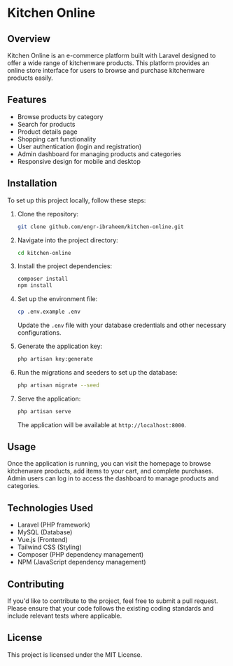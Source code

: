 # Kitchen Online

## Overview
Kitchen Online is an e-commerce platform built with Laravel designed to offer a wide range of kitchenware products. This platform provides an online store interface for users to browse and purchase kitchenware products easily.

## Features
- Browse products by category
- Search for products
- Product details page
- Shopping cart functionality
- User authentication (login and registration)
- Admin dashboard for managing products and categories
- Responsive design for mobile and desktop

## Installation
To set up this project locally, follow these steps:

1. Clone the repository:
   ```bash
   git clone github.com/engr-ibraheem/kitchen-online.git
   ```

2. Navigate into the project directory:
   ```bash
   cd kitchen-online
   ```

3. Install the project dependencies:
   ```bash
   composer install
   npm install
   ```

4. Set up the environment file:
   ```bash
   cp .env.example .env
   ```
   Update the `.env` file with your database credentials and other necessary configurations.

5. Generate the application key:
   ```bash
   php artisan key:generate
   ```

6. Run the migrations and seeders to set up the database:
   ```bash
   php artisan migrate --seed
   ```

7. Serve the application:
   ```bash
   php artisan serve
   ```
   The application will be available at `http://localhost:8000`.

## Usage
Once the application is running, you can visit the homepage to browse kitchenware products, add items to your cart, and complete purchases. Admin users can log in to access the dashboard to manage products and categories.

## Technologies Used
- Laravel (PHP framework)
- MySQL (Database)
- Vue.js (Frontend)
- Tailwind CSS (Styling)
- Composer (PHP dependency management)
- NPM (JavaScript dependency management)

## Contributing
If you'd like to contribute to the project, feel free to submit a pull request. Please ensure that your code follows the existing coding standards and include relevant tests where applicable.

## License
This project is licensed under the MIT License.
